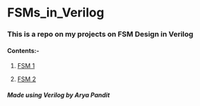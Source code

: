 # FSMs_in_Verilog

### This is a repo on my projects on FSM Design in Verilog

#### Contents:-
1. [FSM 1](https://github.com/aryapandit200408/FSMs_in_Verilog/blob/main/FSM1.md)

2. [FSM 2](https://github.com/aryapandit200408/FSMs_in_Verilog/blob/main/FSM2.md)


##### Made using Verilog by Arya Pandit
